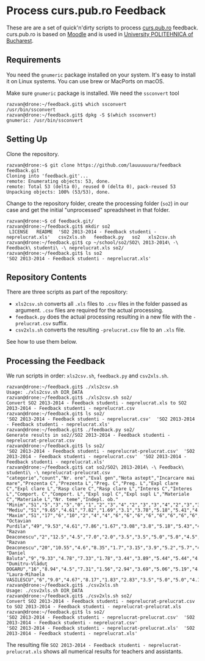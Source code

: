 # Process curs.pub.ro Feedback

These are are a set of quick'n'dirty scripts to process [curs.pub.ro](http://curs.pub.ro) feedback. curs.pub.ro is based on [Moodle](https://moodle.org) and is used in [University POLITEHNICA of Bucharest](http://www.upb.ro).

## Requirements

You need the `gnumeric` package installed on your system. It's easy to install it on Linux systems. You can use brew or MacPorts on macOS.


Make sure `gnumeric` package is installed. We need the `ssconvert` tool

```
razvan@drone:~/feedback.git$ which ssconvert
/usr/bin/ssconvert
razvan@drone:~/feedback.git$ dpkg -S $(which ssconvert)
gnumeric: /usr/bin/ssconvert
```

## Setting Up

Clone the repository.

```
razvan@drone:~$ git clone https://github.com/lauuuuuura/feedback feedback.git
Cloning into 'feedback.git'...
remote: Enumerating objects: 53, done.
remote: Total 53 (delta 0), reused 0 (delta 0), pack-reused 53
Unpacking objects: 100% (53/53), done.
```

Change to the repository folder, create the processing folder (`so2`) in our case and get the initial "unprocessed" spreadsheet in that folder.

```
razvan@drone:~$ cd feedback.git/
razvan@drone:~/feedback.git$ mkdir so2
 LICENSE   README  'SO2 2013-2014 - Feedback studenti - neprelucrat.xls'   csv2xls.sh   feedback.py   so2   xls2csv.sh
razvan@drone:~/feedback.git$ cp ~/school/so2/SO2\ 2013-2014\ -\ Feedback\ studenti\ -\ neprelucrat.xls so2/
razvan@drone:~/feedback.git$ ls so2
'SO2 2013-2014 - Feedback studenti - neprelucrat.xls'
```

## Repository Contents

There are three scripts as part of the repository:
  * `xls2csv.sh` converts all `.xls` files to `.csv` files in the folder passed as argument. `.csv` files are required for the actual processing.
  * `feedback.py` does the actual processing resulting in a new file with the `-prelucrat.csv` suffix.
  * `csv2xls.sh` converts the resulting `-prelucrat.csv` file to an `.xls` file.

See how to use them below.

## Processing the Feedback

We run scripts in order: `xls2csv.sh`, `feedback.py` and `csv2xls.sh`.

```
razvan@drone:~/feedback.git$ ./xls2csv.sh
Usage: ./xls2csv.sh DIR_DATA
razvan@drone:~/feedback.git$ ./xls2csv.sh so2/
Convert SO2 2013-2014 - Feedback studenti - neprelucrat.xls to SO2 2013-2014 - Feedback studenti - neprelucrat.csv
razvan@drone:~/feedback.git$ ls so2/
'SO2 2013-2014 - Feedback studenti - neprelucrat.csv'  'SO2 2013-2014 - Feedback studenti - neprelucrat.xls'
razvan@drone:~/feedback.git$ ./feedback.py so2/
Generate results in so2//SO2 2013-2014 - Feedback studenti - neprelucrat-prelucrat.csv
razvan@drone:~/feedback.git$ ls so2/
'SO2 2013-2014 - Feedback studenti - neprelucrat-prelucrat.csv'  'SO2 2013-2014 - Feedback studenti - neprelucrat.csv'  'SO2 2013-2014 - Feedback studenti - neprelucrat.xls'
razvan@drone:~/feedback.git$ cat so2/SO2\ 2013-2014\ -\ Feedback\ studenti\ -\ neprelucrat-prelucrat.csv
"categorie","count","Nr. ore","Eval gen","Nota astept","Incarcare mai mare","Prezenta C","Prezenta L","Preg. C","Preg. L","Expl clare C","Expl clare L","Rasp clare C","Rasp clare L","Interes C","Interes L","Comport. C","Comport. L","Expl supl C","Expl supl L","Materiale C","Materiale L","Nr. teme","Indepl. ob."
"Minim","51","5","3","5","0","1","2","3","4","2","3","3","4","2","3","3","33","4","3","4","2","4","2"
"Mediu","51","9.65","4.61","7.82","1.69","3.1","3.78","5.18","5.41","4.59","5.12","5.14","5.35","4.71","5.22","5.2","2345.04","5.37","5.12","5.33","4.71","5.2","4.22"
"Maxim","51","17","6","10","2","4","4","6","6","6","6","6","6","6","6","6","9953","6","6","6","6","6","6"
"Octavian Purdila","49","9.53","4.61","7.86","1.67","3.08","3.8","5.18","5.43","4.59","5.16","5.16","5.39","4.71","5.24","5.22","2221.84","5.41","5.14","5.37","4.69","5.2","4.24"
"Razvan Deaconescu","2","12.5","4.5","7.0","2.0","3.5","3.5","5.0","5.0","4.5","4.0","4.5","4.5","4.5","4.5","4.5","5363.5","4.5","4.5","4.5","5.0","5.0","3.5"
"Razvan Deaconescu","20","10.55","4.6","8.35","1.7","3.15","3.9","5.2","5.7","4.6","5.45","5.35","5.6","4.75","5.55","5.5","2846.65","5.7","5.2","5.5","4.65","5.35","4.25"
"Daniel Baluta","9","9.33","4.78","7.33","1.78","3.44","3.89","5.44","5.44","4.78","5.0","4.89","5.11","4.56","5.0","5.44","1610.0","5.33","5.33","5.33","5.22","5.22","4.22"
"Dumitru-Vlăduţ DOGARU","16","8.94","4.5","7.31","1.56","2.94","3.69","5.06","5.19","4.63","4.94","5.06","5.25","4.81","5.19","4.75","1988.75","5.13","5.0","5.19","4.94","5.25","4.31"
"Laura-Mihaela VASILESCU","6","9.0","4.67","8.17","1.83","2.83","3.5","5.0","5.0","4.17","4.67","5.0","5.17","4.5","4.5","5.0","2725.67","5.0","4.83","5.17","3.5","4.5","3.83"
razvan@drone:~/feedback.git$ ./csv2xls.sh
Usage: ./csv2xls.sh DIR_DATA
razvan@drone:~/feedback.git$ ./csv2xls.sh so2/
Convert SO2 2013-2014 - Feedback studenti - neprelucrat-prelucrat.csv to SO2 2013-2014 - Feedback studenti - neprelucrat-prelucrat.xls
razvan@drone:~/feedback.git$ ls so2/
'SO2 2013-2014 - Feedback studenti - neprelucrat-prelucrat.csv'  'SO2 2013-2014 - Feedback studenti - neprelucrat.csv'
'SO2 2013-2014 - Feedback studenti - neprelucrat-prelucrat.xls'  'SO2 2013-2014 - Feedback studenti - neprelucrat.xls'
```

The resulting file `SO2 2013-2014 - Feedback studenti - neprelucrat-prelucrat.xls` shows all numerical results for teachers and assistants.
